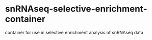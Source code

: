 # snRNAseq-selective-enrichment-container
container for use in selective enrichment analysis of snRNAseq data

